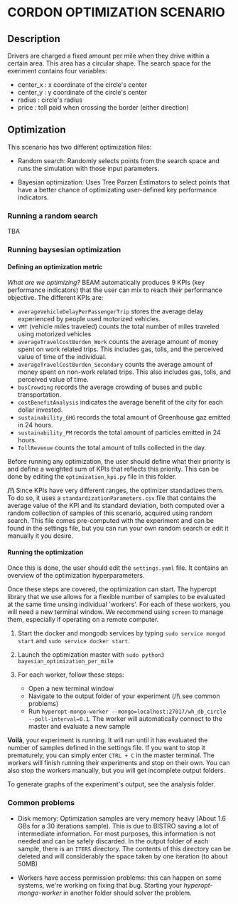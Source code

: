 # CORDON OPTIMIZATION SCENARIO

## Description

Drivers are charged a fixed amount per mile when they drive within a certain area. This area has a circular shape. The search space for the exeriment contains four variables:

* center_x : x coordinate of the circle's center
* center_y : y coordinate of the circle's center
* radius : circle's radius
* price : toll paid when crossing the border (either direction)

## Optimization

This scenario has two different optimization files:

* Random search: Randomly selects points from the search space and runs the simulation with those input parameters.

* Bayesian optimization: Uses Tree Parzen Estimators to select points that have a better chance of optimizating user-defined key performance indicators.

### Running a random search

TBA


### Running baysesian optimization

#### Defining an optimization metric

*What are we optimizing?* BEAM automatically produces 9 KPIs (key performance indicators) that the user can mix to reach their performance objective. The different KPIs are:

* `averageVehicleDelayPerPassengerTrip` stores the average delay experienced by people used motorized vehicles.
* `VMT` (vehicle miles traveled) counts the total number of miles traveled using motorized vehicles
* `averageTravelCostBurden_Work` counts the average amount of money spent on work related trips. This includes gas, tolls, and the perceived  value of time of the individual.
* `averageTravelCostBurden_Secondary` counts the average amount of money spent on non-work related trips. This also includes gas, tolls, and perceived value of time.
* `busCrowding` records the average crowding of buses and public transportation.
* `costBenefitAnalysis` indicates the average benefit of the city for each dollar invested.
* `sustainability_GHG` records the total amount of Greenhouse gaz emitted in 24 hours.
* `sustainability_PM` records the total amount of particles emitted in 24 hours.
* `TollRevenue` counts the total amount of tolls collected in the day.

Before running any optimization, the user should define what their priority is and define a weighted sum of KPIs that reflects this priority. This can be done by editing the `optimization_kpi.py` file in this folder. 

__/!\\__ Since KPIs have very different ranges, the optimizer standadizes them. To do so, it uses a `standardizationParameters.csv` file that contains the average value of the KPI and its standard deviation, both computed over a random collection of samples of this scenario, acquired using random search. This file comes pre-computed with the experiment and can be found in the settings file, but you can run your own random search or edit it manually it you desire.

#### Running the optimization

Once this is done, the user should edit the `settings.yaml` file. It contains an overview of the optimization hyperparameters. 

Once these steps are covered, the optimization can start. The hyperopt library that we use allows for a flexible number of samples to be evaluated at the same time unsing individual 'workers'. For each of these workers, you will need a new terminal window. We recommend using `screen` to manage them, especially if operating on a remote computer.

1. Start the docker and mongodb services by typing `sudo service mongod start` and `sudo service docker start`.

2. Launch the optimization master with `sudo python3 bayesian_optimization_per_mile`

3. For each worker, follow these steps:
	- Open a new terminal window
	- Navigate to the output folder of your experiment (/!\\ see common problems)
	- Run `hyperopt-mongo-worker --mongo=localhost:27017/wh_db_circle --poll-interval=0.1`. The worker will automatically connect to the master and evaluate a new sample

__Voilà__, your experiment is running. It will run until it has evaluated the number of samples defined in the settings file. If you want to stop it prematurely, you can simply enter `CTRL + C` in the master terminal. The workers will finish running their experiments and stop on their own. You can also stop the workers manually, but you will get incomplete output folders.

To generate graphs of the experiment's output, see the analysis folder.

### Common problems

* Disk memory: Optimization samples are very memory heavy (About 1.6 GBs for a 30 iterations sample). This is due to BISTRO saving a lot of intermediate information. For most purposes, this information is not needed and can be safely discarded. In the output folder of each sample, there is an `ITERS` directory. The contents of this directory can be deleted and will considerably the space taken by one iteration (to about 50MB)

* Workers have access permission problems: this can happen on some systems, we're working on fixing that bug. Starting your *hyperopt-mongo-worker* in another folder should solver the problem.
